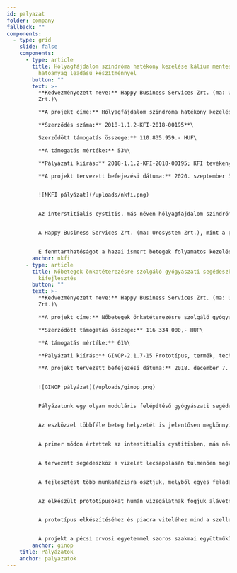 ```yaml
---
id: palyazat
folder: company
fallback: ""
components:
  - type: grid
    slide: false
    components:
      - type: article
        title: Hólyagfájdalom szindróma hatékony kezelése kálium mentes, nyújtott
          hatóanyag leadású készítménnyel
        button: ""
        text: >-
          **Kedvezményezett neve:** Happy Business Services Zrt. (ma: Urosystem
          Zrt.)\

          **A projekt címe:** Hólyagfájdalom szindróma hatékony kezelése kálium mentes, nyújtott hatóanyag leadású készítménnyel\

          **Szerződés száma:** 2018-1.1.2-KFI-2018-00195**\

          Szerződött támogatás összege:** 110.835.959.- HUF\

          **A támogatás mértéke:** 53%\

          **Pályázati kiírás:** 2018-1.1.2-KFI-2018-00195; KFI tevékenységének támogatása\

          **A projekt tervezett befejezési dátuma:** 2020. szeptember 30.


          ![NKFI pályázat](/uploads/nkfi.png)


          Az interstitialis cystitis, más néven hólyagfájdalom szindróma (közkeletű rövidítése: IC/BPS) egy igen ritkán diagnosztizált, gyógyíthatatlan hólyagbetegség, amely a legújabb adatok alapján sokkal több embert érint a nyilvántartásokhoz képest. E fájdalmas, kellemetlen tünetekkel járó hólyagbetegséget ugyanis az orvosi gyakorlat során sokszor csak évek múltán vagy egyáltalán nem ismerik fel, így a tünetek éveken keresztül megmaradnak, súlyosbodnak, ami a betegek tartós szenvedéséhez és rendkívül rossz életminőséghez vezet. A nemzetközi adatok alapján az IC/BPS állapotban szenvedő betegek száma igen magas (hazánkban minimum 20 000 fő), és e betegség csak mintegy 1-2%-ban kerül diagnosztizálásra. Komoly probléma, hogy jelenleg nincs semmilyen megbízható, orálisan adminisztrált gyógyszer a betegség kezelésére. E hiány pótlására egy olyan hatékony gyógyszer, táplálékkiegészítő, illetve gyógyhatású, nem gyógyszernek minősülő készítmény kifejlesztését tűztük ki célul, amely jelentősen enyhíti a tüneteket és nem rendelkezik káros mellékhatásokkal. Előzetes vizsgálataink alapján a megoldás egy 500 mg káliummentes citrát hatóanyag-tartalmú nyújtott hatóanyag leadású tabletta formájú táplálék-kiegészítő, illetve gyógyhatású, nem gyógyszernek minősülő készítmény; ennek kutatása, kifejlesztése, iparjogvédelme jelen projekt tárgya. Jelenleg nincs olyan – az IC/BPS indikáció kezelésére alkalmas – törzskönyvezett gyógyszerkészítmény, amely rendelkezne az említett tulajdonságokkal. Figyelembe véve a citrátkészítmények gyors felezési idejét, illetve az IC/BPS kezelésnél elvárt folyamatosan semleges közeli pH-jú vizeletet, szükségszerűnek láttuk egy olyan új készítmény kifejlesztését, amely a világon egyedülálló módon biztosítja a nap 24 órájában azt a kémhatást, mellyel az IC/BPS betegek tünetei tartósan enyhíthetőek. A készítményünk nem tartalmaz káliumiont, amely tapasztalataink szerint fokozza a hólyagirritációt. A nyújtott hatóanyag leadásnak köszönhetően a betegeknek csupán 2x1 napi adagolást kell alkalmazniuk, a semleges közeli vizelet pH-t biztosítandó. A kutatási projekt vezetője az a Dr. Lovász Sándor, aki az IC/BPS legismertebb és legelismertebb hazai kutatója. Elsősorban az ő szakmai eredményeire támaszkodva fog a projekt megvalósulni. 


          A Happy Business Services Zrt. (ma: Urosystem Zrt.), mint a projekt megvalósítója, rendelkezik mindazon szakmai, illetve infrastrukturális háttérrel, amely a projekt megvalósításához és a hosszú távú fenntartáshoz szükséges. 


          E fenntarthatóságot a hazai ismert betegek folyamatos kezelésével, illetve a magyar és nemzetközi betegképviseleti szervezetek segítségével az előzetesen felmért megrendelések alapján látjuk biztosítva. Célunk, hogy a projekt megvalósítása során a termék kifejlesztése és engedélyezése megtörténjen, és alkalmassá váljon a sorozatgyártásra. A betegszám ismeretében – az érintettek száma a világon többmillióra tehető – a készítmény, illetve a terápia várhatóan gyorsan elterjed, hiszen jelenleg nincs az IC betegek savas vizeletének savasságát a pH beállításával egyenletesen csökkentő, az állandó fájdalmat tartósan enyhítő megoldás. A hagyományos lúgosító tabletták ugyanis nem csökkentik hatékonyan a fájdalmat: nem biztosítanak egyenletes vizelet pH-t, és a káliumtartalom miatt a hólyagirritáció és a fájdalom folyamatosan jelentkezik.
        anchor: nkfi
      - type: article
        title: Nőbetegek önkatéterezésre szolgáló gyógyászati segédeszköz prototípusának
          kifejlesztés
        button: ""
        text: >-
          **Kedvezményezett neve:** Happy Business Services Zrt. (ma: Urosystem
          Zrt.)\

          **A projekt címe:** Nőbetegek önkatéterezésre szolgáló gyógyászati segédeszköz prototípusának kifejlesztése\

          **Szerződött támogatás összege:** 116 334 000,- HUF\

          **A támogatás mértéke:** 61%\

          **Pályázati kiírás:** GINOP-2.1.7-15 Prototípus, termék, technológia-, és szolgáltatásfejlesztés\

          **A projekt tervezett befejezési dátuma:** 2018. december 7.


          ![GINOP pályázat](/uploads/ginop.png)


          Pályázatunk egy olyan moduláris felépítésű gyógyászati segédeszköz prototípusának kifejlesztését célozza meg, amely a nőbetegek önkatéterezését nagymértékben megkönnyíti. Gyorsabbá, egyszerűbbé és biztonságosabbá teszi a katéter bevezetését, így sok olyan beteg is élvezheti az önkatéterezés előnyeit, akik eddig nem tudták megtanulni vagy kivitelezni azt.


          Az eszközzel többféle beteg helyzetét is jelentősen megkönnyíthetjük: azokét, akik rendszeres hólyagcsapolásra szorulnak, akik gyógyszeres hólyagkezelésre szorulnak, és akik mindkettőt igénylik.


          A primer módon értettek az intestitialis cystitisben, más néven hólyagfájdalom szindrómában (közkeletű rövidítése: IC/BPS) szenvedők. Az ő rendszeres katéterezésük komoly fájdalommal, és fertőzésveszéllyel jár, ráadásul minden kezelés orvosi beavatkozást (katéterbevezetést) igényel. Az érintettek száma az USA-ban mintegy 5 millióra tehető. Magyarországon feltehetőleg legalább 20 000 fő szenved IC/BPS-ben – a pontos adat nem ismert, mivel a betegséget sajnos rendkívül ritkán diagnosztizálják. 


          A tervezett segédeszköz a vizelet lecsapolásán túlmenően megkönnyíti a hólyag gyógyszeres kezelését (katéteren keresztül, gyógyszeroldattal történő feltöltését), valamint lehetővé teszi az általunk már szabadalmi bejelentéssel védett katéter nélküli hólyagkezelés módszerének alkalmazását is. Eszközünk segítségével a katéterezést vagy a húgyhólyag katéter nélküli feltöltését a nőbeteg önállóan, orvosi beavatkozás nélkül el tudja végezni. Az eszköz pontos, gyors katéter bevezetést, és csökkentett fertőződési veszélyt biztosít.


          A fejlesztést több munkafázisra osztjuk, melyből egyes feladatok párhuzamosan zajlanak. Az első és legfontosabb maga a prototípus megtervezése és kifejlesztése. Már ezen munkaszakasszal párhuzamosan megkezdődött a marketing tevékenység a marketing tanulmány elkészítése, melynek célja egyrészt a tervezés során meghatározandó célirányok érvényesítése, másrészt azon piac felmérése, ahol a prototípus sikerrel alkalmazható lehet.


          Az elkészült prototípusokat humán vizsgálatnak fogjuk alávetni. A több hónapos tesztelés során a kiválasztott alanyok egyrészt kérdőívvel segítik munkánkat, másrészt az orvosi vizsgálatok és visszajelzések adják meg majd az eredményeket. A tesztelésnek köszönhetően várhatóan az ergonómiailag legjobb termék kerül majd gyártásra.


          A prototípus elkészítéséhez és piacra viteléhez mind a szellemi, mind pedig a szükséges infrastrukturális háttér biztosított.


          A projekt a pécsi orvosi egyetemmel szoros szakmai együttműködésben, pécsi telephelyünkön valósul meg.
        anchor: ginop
    title: Pályázatok
    anchor: palyazatok
---
```


